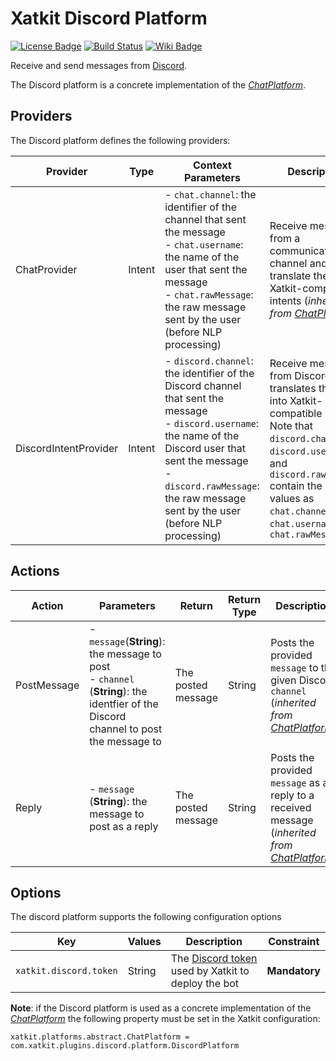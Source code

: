 Xatkit Discord Platform
=====

[![License Badge](https://img.shields.io/badge/license-EPL%202.0-brightgreen.svg)](https://opensource.org/licenses/EPL-2.0)
[![Build Status](https://travis-ci.com/xatkit-bot-platform/xatkit-discord-platform.svg?branch=master)](https://travis-ci.com/xatkit-bot-platform/xatkit-discord-platform)
[![Wiki Badge](https://img.shields.io/badge/doc-wiki-blue)](https://github.com/xatkit-bot-platform/xatkit/wiki/Xatkit-Discord-Platform)

Receive and send messages from [Discord](https://discordapp.com).

The Discord platform is a concrete implementation of the [*ChatPlatform*](https://github.com/xatkit-bot-platform/xatkit-chat-platform).

## Providers

The Discord platform defines the following providers:

| Provider                   | Type  | Context Parameters | Description                                                  |
| -------------------------- | ----- | ------------------ | ------------------------------------------------------------ |
| ChatProvider | Intent | - `chat.channel`: the identifier of the channel that sent the message<br/> - `chat.username`: the name of the user that sent the message<br/> - `chat.rawMessage`: the raw message sent by the user (before NLP processing) | Receive messages from a communication channel and translate them into Xatkit-compatible intents (*inherited from [ChatPlatform](https://github.com/xatkit-bot-platform/xatkit-chat-platform)*) |
| DiscordIntentProvider | Intent | - `discord.channel`: the identifier of the Discord channel that sent the message<br/> - `discord.username`: the name of the Discord user that sent the message<br/> - `discord.rawMessage`: the raw message sent by the user (before NLP processing)<br/> | Receive messages from Discord and translates them into Xatkit-compatible intents. Note that `discord.channel`, `discord.username`, and `discord.rawMessage` contain the same values as `chat.channel`, `chat.username`, and `chat.rawMessage` |

## Actions

| Action | Parameters                                                   | Return                         | Return Type | Description                                                 |
| ------ | ------------------------------------------------------------ | ------------------------------ | ----------- | ----------------------------------------------------------- |
| PostMessage | - `message`(**String**): the message to post<br/> - `channel` (**String**): the identfier of the Discord channel to post the message to | The posted message | String | Posts the provided `message` to the given Discord `channel` (*inherited from [ChatPlatform](https://github.com/xatkit-bot-platform/xatkit-chat-platform)*) |
| Reply | - `message` (**String**): the message to post as a reply | The posted message | String | Posts the provided `message` as a reply to a received message (*inherited from [ChatPlatform](https://github.com/xatkit-bot-platform/xatkit-chat-platform)*) |


## Options

The discord platform supports the following configuration options

| Key                  | Values | Description                                                  | Constraint    |
| -------------------- | ------ | ------------------------------------------------------------ | ------------- |
| `xatkit.discord.token` | String | The [Discord token](https://discordapp.com/developers/docs/intro) used by Xatkit to deploy the bot | **Mandatory** |

**Note**: if the Discord platform is used as a concrete implementation of the [*ChatPlatform*](https://github.com/xatkit-bot-platform/xatkit-chat-platform) the following property must be set in the Xatkit configuration:

```properties
xatkit.platforms.abstract.ChatPlatform = com.xatkit.plugins.discord.platform.DiscordPlatform
```
